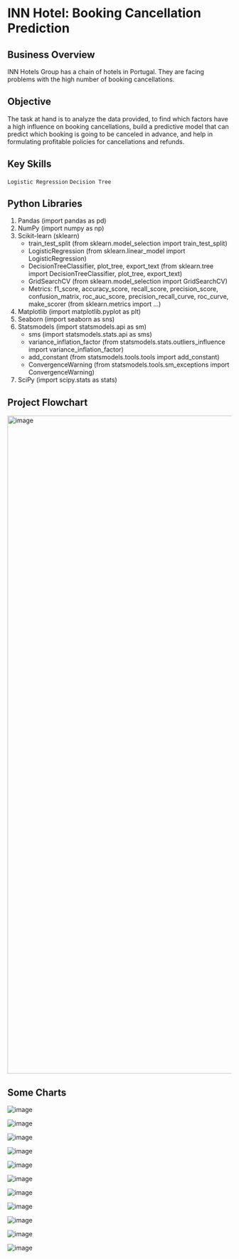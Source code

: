 # INN Hotel: Booking Cancellation Prediction

## Business Overview 
INN Hotels Group has a chain of hotels in Portugal. They are facing problems with the high number of booking cancellations. 

## Objective
The task at hand is to analyze the data provided, to find which factors have a high influence on booking cancellations, build a predictive model that can predict which booking is going to be canceled in advance, and help in formulating profitable policies for cancellations and refunds.

## Key Skills
`Logistic Regression`
`Decision Tree`

## Python Libraries

1. Pandas (import pandas as pd)
2. NumPy (import numpy as np)
3. Scikit-learn (sklearn)
   - train_test_split (from sklearn.model_selection import train_test_split)
   - LogisticRegression (from sklearn.linear_model import LogisticRegression)
   - DecisionTreeClassifier, plot_tree, export_text (from sklearn.tree import DecisionTreeClassifier, plot_tree, export_text)
   - GridSearchCV (from sklearn.model_selection import GridSearchCV)
   - Metrics: f1_score, accuracy_score, recall_score, precision_score, confusion_matrix, roc_auc_score, precision_recall_curve, roc_curve, make_scorer (from sklearn.metrics import ...)
4. Matplotlib (import matplotlib.pyplot as plt)
5. Seaborn (import seaborn as sns)
6. Statsmodels (import statsmodels.api as sm)
   - sms (import statsmodels.stats.api as sms)
   - variance_inflation_factor (from statsmodels.stats.outliers_influence import variance_inflation_factor)
   - add_constant (from statsmodels.tools.tools import add_constant)
   - ConvergenceWarning (from statsmodels.tools.sm_exceptions import ConvergenceWarning)
7. SciPy (import scipy.stats as stats)

## Project Flowchart

<img width="1476" alt="image" src="https://github.com/user-attachments/assets/83e34b6f-c4bf-41be-8a9c-68371534513e">

## Some Charts

![image](https://github.com/user-attachments/assets/fd9b5f1a-ebaa-45ed-8cb3-3db68d78b436)

![image](https://github.com/user-attachments/assets/cf0d1244-ef9a-41c0-a506-caac3887d585)

![image](https://github.com/user-attachments/assets/fb04e2b3-3020-47f7-89bc-c806994120a1)

![image](https://github.com/user-attachments/assets/fbd91a3f-fc9e-4a45-844d-4ecc8b8e0b18)

![image](https://github.com/user-attachments/assets/c7b8ade1-dbf4-4315-aa3c-04ded09e60fd)

![image](https://github.com/user-attachments/assets/048bcbda-a85c-4456-a281-f9bf70527545)

![image](https://github.com/user-attachments/assets/69104491-2025-40c2-91e7-2750b364dca4)

![image](https://github.com/user-attachments/assets/3dee0713-2e7b-40a6-b47a-6c870e805839)

![image](https://github.com/user-attachments/assets/fb885cf2-b24b-4407-8f2a-b43f8a3c623e)

![image](https://github.com/user-attachments/assets/b8899e71-3423-4590-9083-4eeae05173c2)

![image](https://github.com/user-attachments/assets/0b474b1c-e2d5-43dd-91e8-5f2c0c6f0640)



